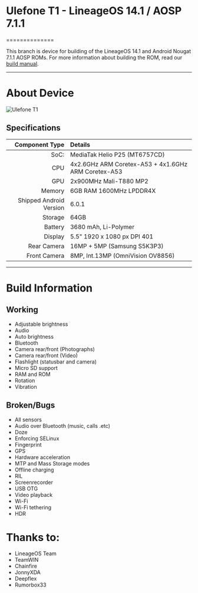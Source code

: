 # Ulefone T1 - LineageOS 14.1 / AOSP 7.1.1
==============

This branch is device for building of the LineageOS 14.1 and Android Nougat 7.1.1 AOSP ROMs. For more information about building the ROM, read our [build manual](manual).

---

# About Device

![Ulefone T1](http://ulefone.com/images/t1/buy/t1-buy.jpg "Ulefone T1")


## Specifications

Component Type | Details
-------:|:-------------------------
SoC:    | MediaTak Helio P25 (MT6757CD)
CPU     | 4x2.6GHz ARM Coretex-A53 + 4x1.6GHz ARM Coretex-A53
GPU     | 2x900MHz Mali-T880 MP2
Memory  | 6GB RAM 1600MHz LPDDR4X
Shipped Android Version | 6.0.1
Storage | 64GB
Battery | 3680 mAh, Li-Polymer
Display | 5.5" 1920 x 1080 px DPI 401
Rear Camera | 16MP + 5MP (Samsung S5K3P3)
Front Camera | 8MP, Int.13MP (OmniVision OV8856)

---

# Build Information

## Working
 * Adjustable brightness
 * Audio
 * Auto brightness
 * Bluetooth
 * Camera rear/front (Photographs)
 * Camera rear/front (Video)
 * Flashlight (statusbar and camera)
 * Micro SD support
 * RAM and ROM
 * Rotation
 * Vibration

## Broken/Bugs
 * All sensors
 * Audio over Bluetooth (music, calls .etc)
 * Doze
 * Enforcing SELinux
 * Fingerprint
 * GPS
 * Hardware acceleration
 * MTP and Mass Storage modes
 * Offline charging
 * RIL
 * Screenrecorder
 * USB OTG
 * Video playback
 * Wi-Fi
 * Wi-Fi tethering
 * HDR

# Thanks to:
 * LineageOS Team
 * TeamWIN
 * Chainfire
 * JonnyXDA
 * Deepflex
 * Rumorbox33
